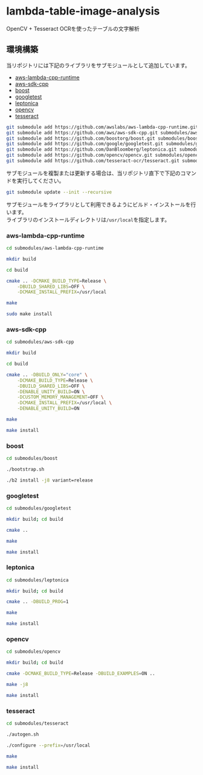 # lambda-table-image-analysis
OpenCV + Tesseract OCRを使ったテーブルの文字解析


## 環境構築

当リポジトリには下記のライブラリをサブモジュールとして追加しています。  

 - [aws-lambda-cpp-runtime](https://github.com/awslabs/aws-lambda-cpp)
 - [aws-sdk-cpp](https://github.com/aws/aws-sdk-cpp.git)
 - [boost](https://www.boost.org/doc/libs/1_75_0/more/getting_started/unix-variants.html)
 - [googletest](https://github.com/google/googletest/blob/master/googletest/README.md)
 - [leptonica](http://www.leptonica.org/source/README.html)
 - [opencv](https://docs.opencv.org/master/df/d65/tutorial_table_of_content_introduction.html)
 - [tesseract](https://tesseract-ocr.github.io/tessdoc/Compiling.html)

```sh
git submodule add https://github.com/awslabs/aws-lambda-cpp-runtime.git submodules/aws-lambda-cpp-runtime
git submodule add https://github.com/aws/aws-sdk-cpp.git submodules/aws-sdk-cpp
git submodule add https://github.com/boostorg/boost.git submodules/boost
git submodule add https://github.com/google/googletest.git submodules/googletest
git submodule add https://github.com/DanBloomberg/leptonica.git submodules/leptonica
git submodule add https://github.com/opencv/opencv.git submodules/opencv
git submodule add https://github.com/tesseract-ocr/tesseract.git submodules/tesseract
```

サブモジュールを複製または更新する場合は、当リポジトリ直下で下記のコマンドを実行してください。

```sh
git submodule update --init --recursive
```

サブモジュールをライブラリとして利用できるようにビルド・インストールを行います。  
ライブラリのインストールディレクトリは`/usr/local`を指定します。


### aws-lambda-cpp-runtime

```sh
cd submodules/aws-lambda-cpp-runtime

mkdir build

cd build

cmake .. -DCMAKE_BUILD_TYPE=Release \
    -DBUILD_SHARED_LIBS=OFF \
    -DCMAKE_INSTALL_PREFIX=/usr/local

make

sudo make install
```

### aws-sdk-cpp

```sh
cd submodules/aws-sdk-cpp

mkdir build

cd build

cmake .. -DBUILD_ONLY="core" \
    -DCMAKE_BUILD_TYPE=Release \
    -DBUILD_SHARED_LIBS=OFF \
    -DENABLE_UNITY_BUILD=ON \
    -DCUSTOM_MEMORY_MANAGEMENT=OFF \
    -DCMAKE_INSTALL_PREFIX=/usr/local \
    -DENABLE_UNITY_BUILD=ON

make

make install
```

### boost

```sh
cd submodules/boost

./bootstrap.sh

./b2 install -j8 variant=release 
```

### googletest

```sh
cd submodules/googletest

mkdir build; cd build

cmake ..

make

make install
```

### leptonica

```sh
cd submodules/leptonica

mkdir build; cd build

cmake .. -DBUILD_PROG=1

make

make install
```

### opencv

```sh
cd submodules/opencv

mkdir build; cd build

cmake -DCMAKE_BUILD_TYPE=Release -DBUILD_EXAMPLES=ON ..

make -j8

make install
```

### tesseract

```sh
cd submodules/tesseract

./autogen.sh

./configure --prefix=/usr/local

make

make install
```
